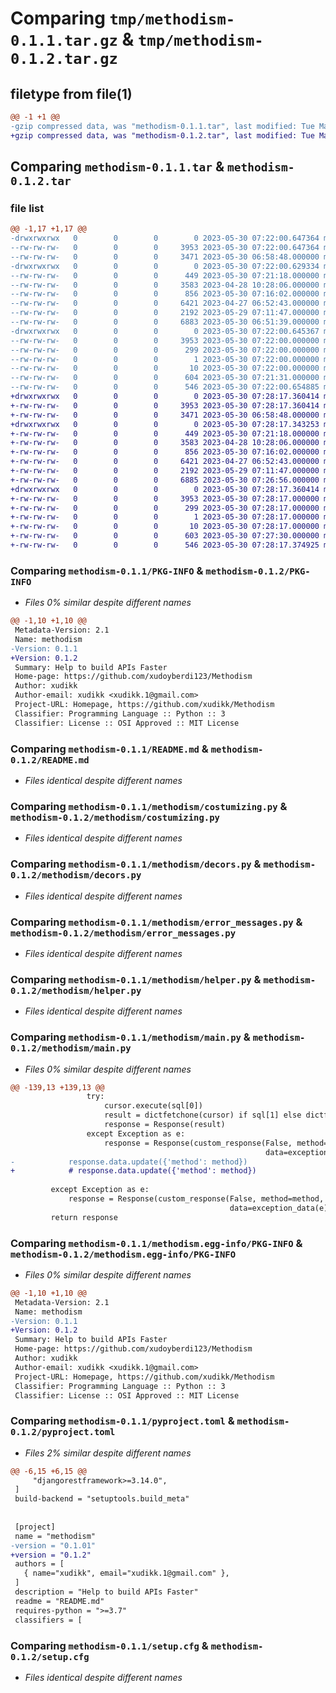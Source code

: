 # Comparing `tmp/methodism-0.1.1.tar.gz` & `tmp/methodism-0.1.2.tar.gz`

## filetype from file(1)

```diff
@@ -1 +1 @@
-gzip compressed data, was "methodism-0.1.1.tar", last modified: Tue May 30 07:22:00 2023, max compression
+gzip compressed data, was "methodism-0.1.2.tar", last modified: Tue May 30 07:28:17 2023, max compression
```

## Comparing `methodism-0.1.1.tar` & `methodism-0.1.2.tar`

### file list

```diff
@@ -1,17 +1,17 @@
-drwxrwxrwx   0        0        0        0 2023-05-30 07:22:00.647364 methodism-0.1.1/
--rw-rw-rw-   0        0        0     3953 2023-05-30 07:22:00.647364 methodism-0.1.1/PKG-INFO
--rw-rw-rw-   0        0        0     3471 2023-05-30 06:58:48.000000 methodism-0.1.1/README.md
-drwxrwxrwx   0        0        0        0 2023-05-30 07:22:00.629334 methodism-0.1.1/methodism/
--rw-rw-rw-   0        0        0      449 2023-05-30 07:21:18.000000 methodism-0.1.1/methodism/__init__.py
--rw-rw-rw-   0        0        0     3583 2023-04-28 10:28:06.000000 methodism-0.1.1/methodism/costumizing.py
--rw-rw-rw-   0        0        0      856 2023-05-30 07:16:02.000000 methodism-0.1.1/methodism/decors.py
--rw-rw-rw-   0        0        0     6421 2023-04-27 06:52:43.000000 methodism-0.1.1/methodism/error_messages.py
--rw-rw-rw-   0        0        0     2192 2023-05-29 07:11:47.000000 methodism-0.1.1/methodism/helper.py
--rw-rw-rw-   0        0        0     6883 2023-05-30 06:51:39.000000 methodism-0.1.1/methodism/main.py
-drwxrwxrwx   0        0        0        0 2023-05-30 07:22:00.645367 methodism-0.1.1/methodism.egg-info/
--rw-rw-rw-   0        0        0     3953 2023-05-30 07:22:00.000000 methodism-0.1.1/methodism.egg-info/PKG-INFO
--rw-rw-rw-   0        0        0      299 2023-05-30 07:22:00.000000 methodism-0.1.1/methodism.egg-info/SOURCES.txt
--rw-rw-rw-   0        0        0        1 2023-05-30 07:22:00.000000 methodism-0.1.1/methodism.egg-info/dependency_links.txt
--rw-rw-rw-   0        0        0       10 2023-05-30 07:22:00.000000 methodism-0.1.1/methodism.egg-info/top_level.txt
--rw-rw-rw-   0        0        0      604 2023-05-30 07:21:31.000000 methodism-0.1.1/pyproject.toml
--rw-rw-rw-   0        0        0      546 2023-05-30 07:22:00.654885 methodism-0.1.1/setup.cfg
+drwxrwxrwx   0        0        0        0 2023-05-30 07:28:17.360414 methodism-0.1.2/
+-rw-rw-rw-   0        0        0     3953 2023-05-30 07:28:17.360414 methodism-0.1.2/PKG-INFO
+-rw-rw-rw-   0        0        0     3471 2023-05-30 06:58:48.000000 methodism-0.1.2/README.md
+drwxrwxrwx   0        0        0        0 2023-05-30 07:28:17.343253 methodism-0.1.2/methodism/
+-rw-rw-rw-   0        0        0      449 2023-05-30 07:21:18.000000 methodism-0.1.2/methodism/__init__.py
+-rw-rw-rw-   0        0        0     3583 2023-04-28 10:28:06.000000 methodism-0.1.2/methodism/costumizing.py
+-rw-rw-rw-   0        0        0      856 2023-05-30 07:16:02.000000 methodism-0.1.2/methodism/decors.py
+-rw-rw-rw-   0        0        0     6421 2023-04-27 06:52:43.000000 methodism-0.1.2/methodism/error_messages.py
+-rw-rw-rw-   0        0        0     2192 2023-05-29 07:11:47.000000 methodism-0.1.2/methodism/helper.py
+-rw-rw-rw-   0        0        0     6885 2023-05-30 07:26:56.000000 methodism-0.1.2/methodism/main.py
+drwxrwxrwx   0        0        0        0 2023-05-30 07:28:17.360414 methodism-0.1.2/methodism.egg-info/
+-rw-rw-rw-   0        0        0     3953 2023-05-30 07:28:17.000000 methodism-0.1.2/methodism.egg-info/PKG-INFO
+-rw-rw-rw-   0        0        0      299 2023-05-30 07:28:17.000000 methodism-0.1.2/methodism.egg-info/SOURCES.txt
+-rw-rw-rw-   0        0        0        1 2023-05-30 07:28:17.000000 methodism-0.1.2/methodism.egg-info/dependency_links.txt
+-rw-rw-rw-   0        0        0       10 2023-05-30 07:28:17.000000 methodism-0.1.2/methodism.egg-info/top_level.txt
+-rw-rw-rw-   0        0        0      603 2023-05-30 07:27:30.000000 methodism-0.1.2/pyproject.toml
+-rw-rw-rw-   0        0        0      546 2023-05-30 07:28:17.374925 methodism-0.1.2/setup.cfg
```

### Comparing `methodism-0.1.1/PKG-INFO` & `methodism-0.1.2/PKG-INFO`

 * *Files 0% similar despite different names*

```diff
@@ -1,10 +1,10 @@
 Metadata-Version: 2.1
 Name: methodism
-Version: 0.1.1
+Version: 0.1.2
 Summary: Help to build APIs Faster
 Home-page: https://github.com/xudoyberdi123/Methodism
 Author: xudikk
 Author-email: xudikk <xudikk.1@gmail.com>
 Project-URL: Homepage, https://github.com/xudikk/Methodism
 Classifier: Programming Language :: Python :: 3
 Classifier: License :: OSI Approved :: MIT License
```

### Comparing `methodism-0.1.1/README.md` & `methodism-0.1.2/README.md`

 * *Files identical despite different names*

### Comparing `methodism-0.1.1/methodism/costumizing.py` & `methodism-0.1.2/methodism/costumizing.py`

 * *Files identical despite different names*

### Comparing `methodism-0.1.1/methodism/decors.py` & `methodism-0.1.2/methodism/decors.py`

 * *Files identical despite different names*

### Comparing `methodism-0.1.1/methodism/error_messages.py` & `methodism-0.1.2/methodism/error_messages.py`

 * *Files identical despite different names*

### Comparing `methodism-0.1.1/methodism/helper.py` & `methodism-0.1.2/methodism/helper.py`

 * *Files identical despite different names*

### Comparing `methodism-0.1.1/methodism/main.py` & `methodism-0.1.2/methodism/main.py`

 * *Files 0% similar despite different names*

```diff
@@ -139,13 +139,13 @@
                 try:
                     cursor.execute(sql[0])
                     result = dictfetchone(cursor) if sql[1] else dictfetchall(cursor)
                     response = Response(result)
                 except Exception as e:
                     response = Response(custom_response(False, method=method, message=MESSAGE['UndefinedError'],
                                                         data=exception_data(e)))
-            response.data.update({'method': method})
+            # response.data.update({'method': method})
 
         except Exception as e:
             response = Response(custom_response(False, method=method, message=MESSAGE['UndefinedError'],
                                                 data=exception_data(e)))
         return response
```

### Comparing `methodism-0.1.1/methodism.egg-info/PKG-INFO` & `methodism-0.1.2/methodism.egg-info/PKG-INFO`

 * *Files 0% similar despite different names*

```diff
@@ -1,10 +1,10 @@
 Metadata-Version: 2.1
 Name: methodism
-Version: 0.1.1
+Version: 0.1.2
 Summary: Help to build APIs Faster
 Home-page: https://github.com/xudoyberdi123/Methodism
 Author: xudikk
 Author-email: xudikk <xudikk.1@gmail.com>
 Project-URL: Homepage, https://github.com/xudikk/Methodism
 Classifier: Programming Language :: Python :: 3
 Classifier: License :: OSI Approved :: MIT License
```

### Comparing `methodism-0.1.1/pyproject.toml` & `methodism-0.1.2/pyproject.toml`

 * *Files 2% similar despite different names*

```diff
@@ -6,15 +6,15 @@
     "djangorestframework>=3.14.0",
 ]
 build-backend = "setuptools.build_meta"
 
 
 [project]
 name = "methodism"
-version = "0.1.01"
+version = "0.1.2"
 authors = [
   { name="xudikk", email="xudikk.1@gmail.com" },
 ]
 description = "Help to build APIs Faster"
 readme = "README.md"
 requires-python = ">=3.7"
 classifiers = [
```

### Comparing `methodism-0.1.1/setup.cfg` & `methodism-0.1.2/setup.cfg`

 * *Files identical despite different names*


